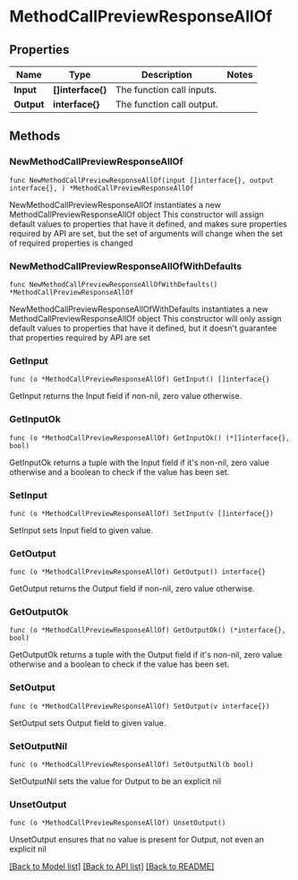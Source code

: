 # MethodCallPreviewResponseAllOf

## Properties

Name | Type | Description | Notes
------------ | ------------- | ------------- | -------------
**Input** | **[]interface{}** | The function call inputs. | 
**Output** | **interface{}** | The function call output. | 

## Methods

### NewMethodCallPreviewResponseAllOf

`func NewMethodCallPreviewResponseAllOf(input []interface{}, output interface{}, ) *MethodCallPreviewResponseAllOf`

NewMethodCallPreviewResponseAllOf instantiates a new MethodCallPreviewResponseAllOf object
This constructor will assign default values to properties that have it defined,
and makes sure properties required by API are set, but the set of arguments
will change when the set of required properties is changed

### NewMethodCallPreviewResponseAllOfWithDefaults

`func NewMethodCallPreviewResponseAllOfWithDefaults() *MethodCallPreviewResponseAllOf`

NewMethodCallPreviewResponseAllOfWithDefaults instantiates a new MethodCallPreviewResponseAllOf object
This constructor will only assign default values to properties that have it defined,
but it doesn't guarantee that properties required by API are set

### GetInput

`func (o *MethodCallPreviewResponseAllOf) GetInput() []interface{}`

GetInput returns the Input field if non-nil, zero value otherwise.

### GetInputOk

`func (o *MethodCallPreviewResponseAllOf) GetInputOk() (*[]interface{}, bool)`

GetInputOk returns a tuple with the Input field if it's non-nil, zero value otherwise
and a boolean to check if the value has been set.

### SetInput

`func (o *MethodCallPreviewResponseAllOf) SetInput(v []interface{})`

SetInput sets Input field to given value.


### GetOutput

`func (o *MethodCallPreviewResponseAllOf) GetOutput() interface{}`

GetOutput returns the Output field if non-nil, zero value otherwise.

### GetOutputOk

`func (o *MethodCallPreviewResponseAllOf) GetOutputOk() (*interface{}, bool)`

GetOutputOk returns a tuple with the Output field if it's non-nil, zero value otherwise
and a boolean to check if the value has been set.

### SetOutput

`func (o *MethodCallPreviewResponseAllOf) SetOutput(v interface{})`

SetOutput sets Output field to given value.


### SetOutputNil

`func (o *MethodCallPreviewResponseAllOf) SetOutputNil(b bool)`

 SetOutputNil sets the value for Output to be an explicit nil

### UnsetOutput
`func (o *MethodCallPreviewResponseAllOf) UnsetOutput()`

UnsetOutput ensures that no value is present for Output, not even an explicit nil

[[Back to Model list]](../README.md#documentation-for-models) [[Back to API list]](../README.md#documentation-for-api-endpoints) [[Back to README]](../README.md)


